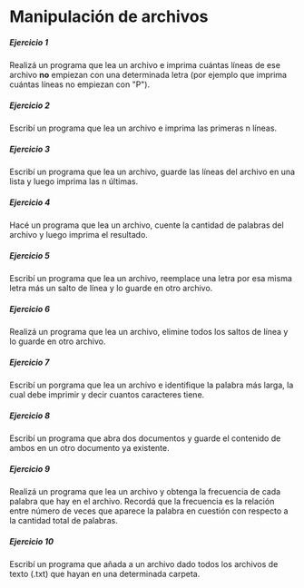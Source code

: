 # **Manipulación de archivos**

##### **Ejercicio 1**
Realizá un programa que lea un archivo e imprima cuántas líneas de ese archivo **no** empiezan con una determinada letra (por ejemplo que imprima cuántas líneas no empiezan con "P").

##### **Ejercicio 2**
Escribí un programa que lea un archivo e imprima las primeras n líneas.

##### **Ejercicio 3**
Escribí un programa que lea un archivo, guarde las líneas del archivo en una lista y luego imprima las n últimas.

##### **Ejercicio 4**
Hacé un programa que lea un archivo, cuente la cantidad de palabras del archivo y luego imprima el resultado.

##### **Ejercicio 5**
Escribí un programa que lea un archivo, reemplace una letra por esa misma letra más un salto de línea y lo guarde en otro archivo.

##### **Ejercicio 6**
Realizá un programa que lea un archivo, elimine todos los saltos de línea y lo guarde en otro archivo.

##### **Ejercicio 7**
Escribí un porgrama que lea un archivo e identifique la palabra más larga, la cual debe imprimir y decir cuantos caracteres tiene.

##### **Ejercicio 8**
Escribí un programa que abra dos documentos y guarde el contenido de ambos en un otro documento ya existente.

##### **Ejercicio 9**
Realizá un programa que lea un archivo y obtenga la frecuencia de cada palabra que hay en el archivo. Recordá que la frecuencia es la relación entre número de veces que aparece la palabra en cuestión con respecto a la cantidad total de palabras.




##### **Ejercicio 10**
Escribí un programa que añada a un archivo dado todos los archivos de texto (.txt) que hayan en una determinada carpeta.